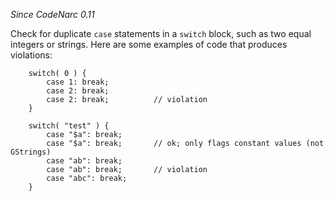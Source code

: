 
*Since CodeNarc 0.11*

Check for duplicate `case` statements in a `switch` block, such as two equal
integers or strings. Here are some examples of code that produces violations:

```
    switch( 0 ) {
        case 1: break;
        case 2: break;
        case 2: break;          // violation
    }

    switch( "test" ) {
        case "$a": break;
        case "$a": break;       // ok; only flags constant values (not GStrings)
        case "ab": break;
        case "ab": break;       // violation
        case "abc": break;
    }
```
